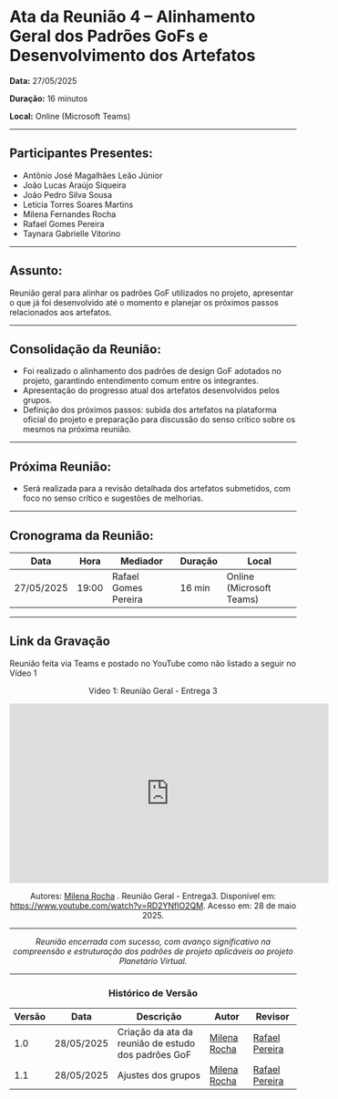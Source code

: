 
# Ata da Reunião 4 – Alinhamento Geral dos Padrões GoFs e Desenvolvimento dos Artefatos

**Data:** 27/05/2025

**Duração:** 16 minutos

**Local:** Online (Microsoft Teams)

---

## Participantes Presentes:

* Antônio José Magalhães Leão Júnior
* João Lucas Araújo Siqueira
* João Pedro Silva Sousa
* Letícia Torres Soares Martins
* Milena Fernandes Rocha
* Rafael Gomes Pereira
* Taynara Gabrielle Vitorino

---

## Assunto:

Reunião geral para alinhar os padrões GoF utilizados no projeto, apresentar o que já foi desenvolvido até o momento e planejar os próximos passos relacionados aos artefatos.

---

## Consolidação da Reunião:

* Foi realizado o alinhamento dos padrões de design GoF adotados no projeto, garantindo entendimento comum entre os integrantes.
* Apresentação do progresso atual dos artefatos desenvolvidos pelos grupos.
* Definição dos próximos passos: subida dos artefatos na plataforma oficial do projeto e preparação para discussão do senso crítico sobre os mesmos na próxima reunião.

---

## Próxima Reunião:

* Será realizada para a revisão detalhada dos artefatos submetidos, com foco no senso crítico e sugestões de melhorias.

---

## Cronograma da Reunião:

| Data       | Hora  | Mediador             | Duração | Local                    |
| ---------- | ----- | -------------------- | ------- | ------------------------ |
| 27/05/2025 | 19:00 | Rafael Gomes Pereira | 16 min  | Online (Microsoft Teams) |

---
## Link da Gravação

Reunião feita via Teams e postado no YouTube como não listado a seguir no Vídeo 1

<div style="text-align: center">

Vídeo 1: Reunião Geral - Entrega 3

<iframe width="560" height="315" src="https://www.youtube.com/embed/RD2YNflO2QM?si=Rv2fTFTxz_FdC9d4" title="YouTube video player" frameborder="0" allow="accelerometer; autoplay; clipboard-write; encrypted-media; gyroscope; picture-in-picture; web-share" referrerpolicy="strict-origin-when-cross-origin" allowfullscreen></iframe>

Autores: [Milena Rocha](https://github.com/MilenaFRocha) . Reunião Geral - Entrega3. Disponível em: https://www.youtube.com/watch?v=RD2YNflO2QM. Acesso em: 28 de maio 2025.

<div>

---

*Reunião encerrada com sucesso, com avanço significativo na compreensão e estruturação dos padrões de projeto aplicáveis ao projeto Planetário Virtual.*

---

### Histórico de Versão

| Versão | Data       | Descrição                                           | Autor                                           | Revisor                                          |
| ------ | ---------- | --------------------------------------------------- | ----------------------------------------------- | ------------------------------------------------ |
| 1.0    | 28/05/2025 | Criação da ata da reunião de estudo dos padrões GoF | [Milena Rocha](https://github.com/milenafrocha) | [Rafael Pereira](https://github.com/rafgpereira) |
| 1.1    | 28/05/2025 | Ajustes dos grupos | [Milena Rocha](https://github.com/milenafrocha) | [Rafael Pereira](https://github.com/rafgpereira) |

